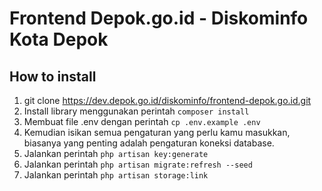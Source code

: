 # Frontend Depok.go.id - Diskominfo Kota Depok

## How to install
1. git clone https://dev.depok.go.id/diskominfo/frontend-depok.go.id.git
2. Install library menggunakan perintah `composer install`
3. Membuat file .env dengan perintah `cp .env.example .env`
4. Kemudian isikan semua pengaturan yang perlu kamu masukkan, biasanya yang penting adalah pengaturan koneksi database.
5. Jalankan perintah `php artisan key:generate`
6. Jalankan perintah `php artisan migrate:refresh --seed`
7. Jalankan perintah `php artisan storage:link`